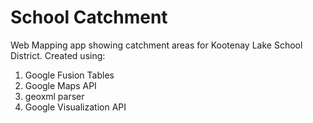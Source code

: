 # School Catchment

Web Mapping app showing catchment areas for Kootenay Lake School District. Created using:

1. Google Fusion Tables
2. Google Maps API
3. geoxml parser
4. Google Visualization API
